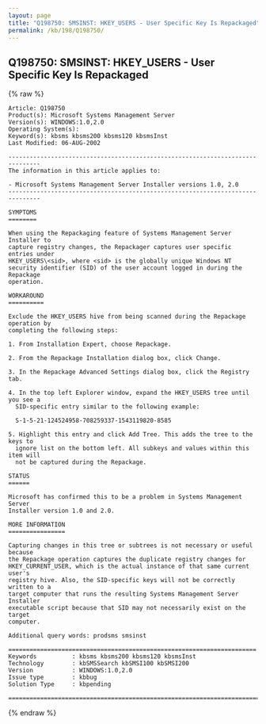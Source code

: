 ```yaml
---
layout: page
title: "Q198750: SMSINST: HKEY_USERS - User Specific Key Is Repackaged"
permalink: /kb/198/Q198750/
---
```


## Q198750: SMSINST: HKEY_USERS - User Specific Key Is Repackaged

{% raw %}

	Article: Q198750
	Product(s): Microsoft Systems Management Server
	Version(s): WINDOWS:1.0,2.0
	Operating System(s): 
	Keyword(s): kbsms kbsms200 kbsms120 kbsmsInst
	Last Modified: 06-AUG-2002
	
	-------------------------------------------------------------------------------
	The information in this article applies to:
	
	- Microsoft Systems Management Server Installer versions 1.0, 2.0 
	-------------------------------------------------------------------------------
	
	SYMPTOMS
	========
	
	When using the Repackaging feature of Systems Management Server Installer to
	capture registry changes, the Repackager captures user specific entries under
	HKEY_USERS\<sid>, where <sid> is the globally unique Windows NT
	security identifier (SID) of the user account logged in during the Repackage
	operation.
	
	WORKAROUND
	==========
	
	Exclude the HKEY_USERS hive from being scanned during the Repackage operation by
	completing the following steps:
	
	1. From Installation Expert, choose Repackage.
	
	2. From the Repackage Installation dialog box, click Change.
	
	3. In the Repackage Advanced Settings dialog box, click the Registry tab.
	
	4. In the top left Explorer window, expand the HKEY_USERS tree until you see a
	  SID-specific entry similar to the following example:
	
	  S-1-5-21-124524958-708259337-1543119820-8585
	
	5. Highlight this entry and click Add Tree. This adds the tree to the keys to
	  ignore list on the bottom left. All subkeys and values within this item will
	  not be captured during the Repackage.
	
	STATUS
	======
	
	Microsoft has confirmed this to be a problem in Systems Management Server
	Installer version 1.0 and 2.0.
	
	MORE INFORMATION
	================
	
	Capturing changes in this tree or subtrees is not necessary or useful because
	the Repackage operation captures the duplicate registry changes for
	HKEY_CURRENT_USER, which is the actual instance of that same current user's
	registry hive. Also, the SID-specific keys will not be correctly written to a
	target computer that runs the resulting Systems Management Server Installer
	executable script because that SID may not necessarily exist on the target
	computer.
	
	Additional query words: prodsms smsinst
	
	======================================================================
	Keywords          : kbsms kbsms200 kbsms120 kbsmsInst 
	Technology        : kbSMSSearch kbSMSI100 kbSMSI200
	Version           : WINDOWS:1.0,2.0
	Issue type        : kbbug
	Solution Type     : kbpending
	
	=============================================================================
	

{% endraw %}
